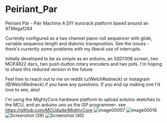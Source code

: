 # Peiriant_Par
Peiriant Pâr - Pair Machine
A DIY eurorack platform based around an ATMega1284

Currently configured as a two channel piano-roll sequencer with glide, variable sequence length and diatonic transposition.
See the issues - there's currently some problems with my liberal use of interrupts.

Initially developed to be as simple as an arduino, an SSD1306 screen, two MCP4822 dacs, two push-button rotary encoders and two pots.
I'm hoping to share this reduced version in the future.

Feel free to reach out to me on reddit (u/WelchRedneck) or instagram (@WelchRedneck) if you have any questions. 
If you end up making one I'd love to see, also!

I'm using the MightyCore hardware platform to upload arduino sketches to the MCU, and an arduino uno as the ISP programmer- see https://github.com/MCUdude/MightyCore
![image00007](https://github.com/DaveyGraham/Peiriant_Par/assets/148006193/7aef08a8-48af-42eb-85a3-53c7125771d4)
![image00016](https://github.com/DaveyGraham/Peiriant_Par/assets/148006193/ef4d521e-4117-47d3-8f8e-d41091a950e8)
![Screenshot (39)](https://github.com/DaveyGraham/Peiriant_Par/assets/148006193/e443e28c-2fad-4ebb-8b3f-3294b750a075)
![Screenshot (40)](https://github.com/DaveyGraham/Peiriant_Par/assets/148006193/a716e8f8-6a5e-4bc9-bec2-34b40d04d69c)
